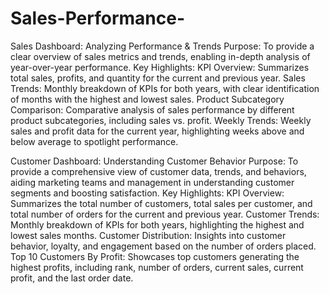 # Sales-Performance-

Sales Dashboard: Analyzing Performance & Trends 
Purpose: To provide a clear overview of sales metrics and trends, enabling in-depth analysis of year-over-year performance.
Key Highlights:
KPI Overview: Summarizes total sales, profits, and quantity for the current and previous year.
Sales Trends: Monthly breakdown of KPIs for both years, with clear identification of months with the highest and lowest sales.
Product Subcategory Comparison: Comparative analysis of sales performance by different product subcategories, including sales vs. profit.
Weekly Trends: Weekly sales and profit data for the current year, highlighting weeks above and below average to spotlight performance.

Customer Dashboard: Understanding Customer Behavior 
Purpose: To provide a comprehensive view of customer data, trends, and behaviors, aiding marketing teams and management in understanding customer segments and boosting satisfaction.
Key Highlights:
KPI Overview: Summarizes the total number of customers, total sales per customer, and total number of orders for the current and previous year.
Customer Trends: Monthly breakdown of KPIs for both years, highlighting the highest and lowest sales months.
Customer Distribution: Insights into customer behavior, loyalty, and engagement based on the number of orders placed.
Top 10 Customers By Profit: Showcases top customers generating the highest profits, including rank, number of orders, current sales, current profit, and the last order date.
